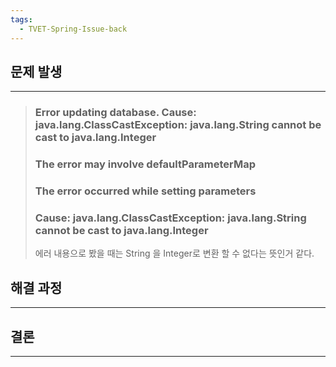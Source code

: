 ```yaml
---
tags:
  - TVET-Spring-Issue-back
---
```

## 문제 발생

---

>### Error updating database. Cause: java.lang.ClassCastException: java.lang.String cannot be cast to java.lang.Integer 
>### The error may involve defaultParameterMap 
>### The error occurred while setting parameters 
>### Cause: java.lang.ClassCastException: java.lang.String cannot be cast to java.lang.Integer 
>에러 내용으로 봤을 때는 String 을 Integer로 변환 할 수 없다는 뜻인거 같다.
## 해결 과정

---

## 결론

---

